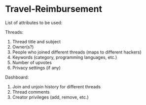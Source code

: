 # Travel-Reimbursement

List of attributes to be used:

Threads:

1) Thread title and subject
2) Owner(s?)
3) People who joined different threads (maps to different hackers)
4) Keywords (category, programming languages, etc.)
5) Number of upvotes
6) Privacy settings (if any)

Dashboard:

1) Join and unjoin history for different threads
2) Thread comments
3) Creator privileges (add, remove, etc.)

